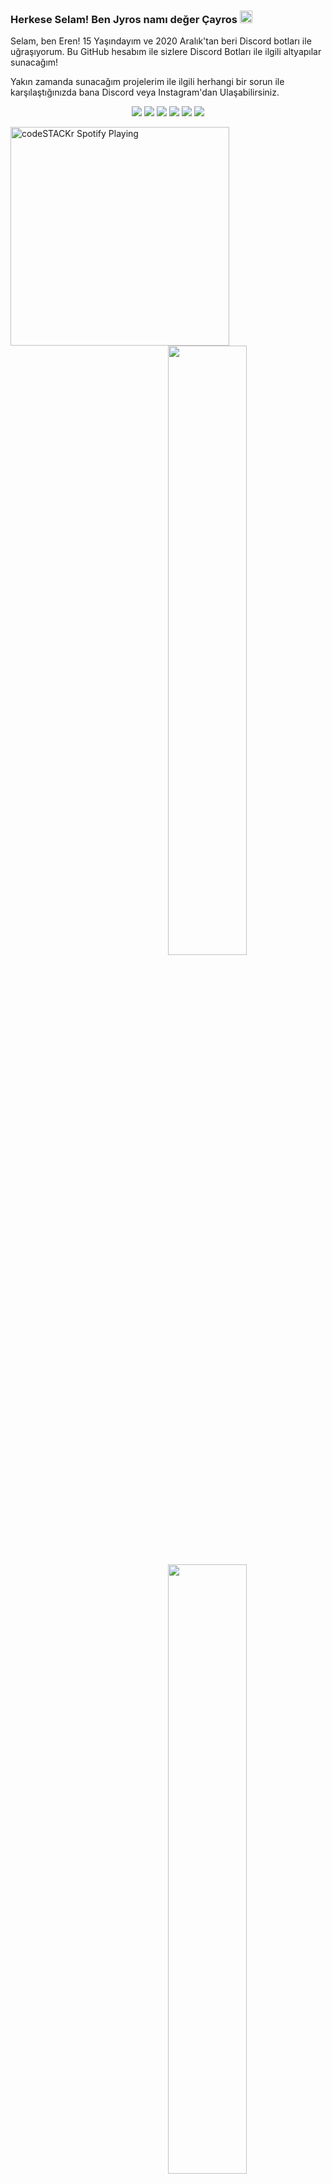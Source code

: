 ### Herkese Selam! Ben Jyros namı değer Çayros <img src="https://media.giphy.com/media/Q7LHmoFwVP6Yc1swZs/giphy.gif" height="20px"></h2>

Selam, ben Eren! 15 Yaşındayım ve 2020 Aralık'tan beri Discord botları ile uğraşıyorum.
Bu GitHub hesabım ile sizlere Discord Botları ile ilgili altyapılar sunacağım!

Yakın zamanda sunacağım projelerim ile ilgili herhangi bir sorun ile karşılaştığınızda bana Discord veya Instagram'dan Ulaşabilirsiniz.


<p align="center">
 <a href="https://discord.com/users/325134650630471680" target"blank_"><img src="https://img.shields.io/badge/Discord%20-7289DA.svg?&style=for-the-badge&logo=discord&logoColor=white"></a>
  <a href="https://open.spotify.com/user/b3gykk5tg47oow0mcioq072ea" target"blank_"><img src="https://img.shields.io/badge/Spotify%20-1ed760.svg?&style=for-the-badge&logo=spotify&logoColor=white"></a>
    <a href="https://www.youtube.com/channel/UCuUSq38CbtTBBb0dZMYB0Uw" target"blank_"><img src="https://img.shields.io/badge/youtube%20-ff0000.svg?&style=for-the-badge&logo=youtube&logoColor=white"></a>
  <a href="https://github.com/Jyros" target"blank_"><img src="https://img.shields.io/badge/GitHub%20-191717.svg?&style=for-the-badge&logo=github&logoColor=white"></a>
 <a href="https://www.instagram.com/jyros1/" target"blank_"><img src="https://img.shields.io/badge/INSTAGRAM%20-DC3175.svg?&style=for-the-badge&logo=instagram&logoColor=white"></a>
 <a href="https://www.twitch.tv/jyros1" target"blank_"><img src="https://img.shields.io/badge/twitch%20-e3d3e0.svg?&style=for-the-badge&logo=twitch&logoColor=853476"></a>


[<img src="https://now-playing-codestackr.vercel.app/api/spotify-playing" alt="codeSTACKr Spotify Playing" width="350" />](https://open.spotify.com/user/b3gykk5tg47oow0mcioq072ea)
<img width="50%" align="right" src="https://github-readme-stats.vercel.app/api?username=Jyros&show_icons=true&hide_title=true&theme=merko">
<img width="50%" align="right" src="https://github-readme-stats.vercel.app/api/top-langs/?username=Jyros&show_icons=true&hide_title=true&theme=merko">
